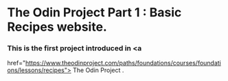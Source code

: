 # The Odin Project Part 1 : Basic Recipes website. 

### This is the first project introduced in <a 
href="https://www.theodinproject.com/paths/foundations/courses/foundations/lessons/recipes"> The Odin Project </a>.


